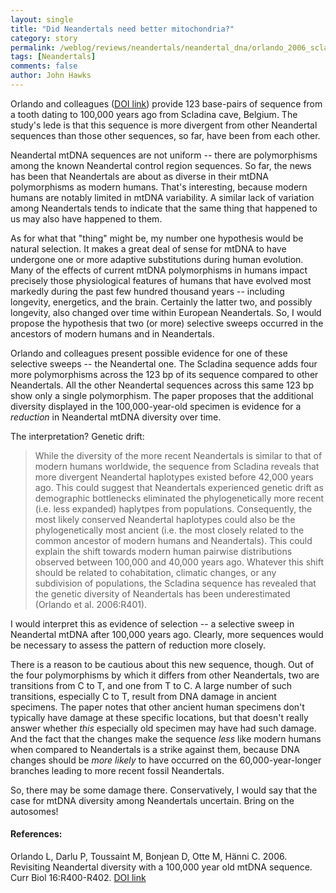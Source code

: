 ```yaml
---
layout: single 
title: "Did Neandertals need better mitochondria?" 
category: story
permalink: /weblog/reviews/neandertals/neandertal_dna/orlando_2006_scladina_dna.html
tags: [Neandertals] 
comments: false 
author: John Hawks 
---
```



<p>
Orlando and colleagues (<a href="http://dx.doi.org/10.1016/j.cub.2006.05.019">DOI link</a>) provide 123 base-pairs of sequence from a tooth dating to 100,000 years ago from Scladina cave, Belgium. The study's lede is that this sequence is more divergent from other Neandertal sequences than those other sequences, so far, have been from each other. 
</p>

<p>
Neandertal mtDNA sequences are not uniform -- there are polymorphisms among the known Neandertal control region sequences. So far, the news has been that Neandertals are about as diverse in their mtDNA polymorphisms as modern humans. That's interesting, because modern humans are notably limited in mtDNA variability. A similar lack of variation among Neandertals tends to indicate that the same thing that happened to us may also have happened to them. 
</p>

<p>
As for what that "thing" might be, my number one hypothesis would be natural selection. It makes a great deal of sense for mtDNA to have undergone one or more adaptive substitutions during human evolution. Many of the effects of current mtDNA polymorphisms in humans impact precisely those physiological features of humans that have evolved most markedly during the past few hundred thousand years -- including longevity, energetics, and the brain. Certainly the latter two, and possibly longevity, also changed over time within European Neandertals. So, I would propose the hypothesis that two (or more) selective sweeps occurred in the ancestors of modern humans and in Neandertals. 
</p>

<p>
Orlando and colleagues present possible evidence for one of these selective sweeps -- the Neandertal one. The Scladina sequence adds four more polymorphisms across the 123 bp of its sequence compared to other Neandertals. All the other Neandertal sequences across this same 123 bp show only a single polymorphism. The paper proposes that the additional diversity displayed in the 100,000-year-old specimen is evidence for a <i>reduction</i> in Neandertal mtDNA diversity over time. 
</p>

<p>
The interpretation? Genetic drift: 
</p>

<blockquote>While the diversity of the more recent Neandertals is similar to that of modern humans worldwide, the sequence from Scladina reveals that more divergent Neandertal haplotypes existed before 42,000 years ago. This could suggest that Neandertals experienced genetic drift as demographic bottlenecks eliminated the phylogenetically more recent (i.e. less expanded) haplytpes from populations. Consequently, the most likely conserved Neandertal haplotypes could also be the phylogenetically most ancient (i.e. the most closely related to the common ancestor of modern humans and Neandertals). This could explain the shift towards modern human pairwise distributions observed between 100,000 and 40,000 years ago. Whatever this shift should be related to cohabitation, climatic changes, or any subdivision of populations, the Scladina sequence has revealed that the genetic diversity of Neandertals has been underestimated (Orlando et al. 2006:R401). </blockquote>

<p>
I would interpret this as evidence of selection -- a selective sweep in Neandertal mtDNA after 100,000 years ago. Clearly, more sequences would be necessary to assess the pattern of reduction more closely. 
</p>

<p>
There is a reason to be cautious about this new sequence, though. Out of the four polymorphisms by which it differs from other Neandertals, two are transitions from C to T, and one from T to C. A large number of such transitions, especially C to T, result from DNA damage in ancient specimens. The paper notes that other ancient human specimens don't typically have damage at these specific locations, but that doesn't really answer whether <i>this</i> especially old specimen may have had such damage. And the fact that the changes make the sequence <i>less</i> like modern humans when compared to Neandertals is a strike against them, because DNA changes should be <i>more likely</i> to have occurred on the 60,000-year-longer branches leading to more recent fossil Neandertals. 
</p>

<p>
So, there may be some damage there. Conservatively, I would say that the case for mtDNA diversity among Neandertals uncertain. Bring on the autosomes!
</p>

<h4>References:</h4>

<p class="cite">Orlando L, Darlu P, Toussaint M, Bonjean D, Otte M, H&auml;nni C. 2006. Revisiting Neandertal diversity with a 100,000 year old mtDNA sequence. Curr Biol 16:R400-R402. <a href="http://dx.doi.org/10.1016/j.cub.2006.05.019">DOI link</a></p>

